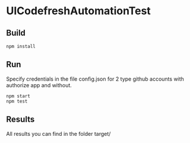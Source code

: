 # UICodefreshAutomationTest

## Build
```
npm install
```

## Run
Specify credentials in the file config.json for 2 type github accounts with authorize app and without.
```
npm start
npm test
```

## Results
All results you can find in the folder target/